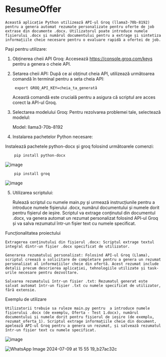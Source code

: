 # ResumeOffer

    Această aplicație Python utilizează API-ul Groq (llama3-70b-8192) pentru a genera automat rezumate personalizate pentru oferte de job extrase din documente .docx. Utilizatorul poate introduce numele fișierului .docx și numărul documentului pentru a extrage și sintetiza informațiile cheie necesare pentru o evaluare rapidă a ofertei de job.

Pași pentru utilizare:
1. Obținerea cheii API Groq:
   Accesează https://console.groq.com/keys pentru a genera o cheie API.
2. Setarea cheii API:
   După ce ai obținut cheia API, utilizează următoarea comandă în terminal pentru a seta cheia API:

        export GROQ_API_KEY=cheia_ta_generată

    Această comandă este crucială pentru a asigura că scriptul are acces corect la API-ul Groq.
   
3. Selectarea modelului Groq:
    Pentru rezolvarea problemei tale, selectează modelul:
   
    Model: llama3-70b-8192
   
4. Instalarea pachetelor Python necesare:
   
Instalează pachetele python-docx și groq folosind următoarele comenzi:

        pip install python-docx
  ![image](https://github.com/Cosmin0105/ResumeOffer/assets/120392090/8b978f92-7ef8-4a20-9f23-60ce9e16fc86)
  
        pip install groq
  ![image](https://github.com/Cosmin0105/ResumeOffer/assets/120392090/f3d75d25-7346-467e-9255-ed5b5b8d17ce)
      

5. Utilizarea scriptului:

    Rulează scriptul cu numele main.py și urmează instrucțiunile pentru a introduce numele fișierului .docx, numărul documentului și numele dorit pentru fișierul de ieșire.
    Scriptul va extrage conținutul din documentul .docx, va genera automat un rezumat personalizat folosind API-ul Groq și va salva rezumatul într-un fișier text cu numele specificat.

Funcționalitatea proiectului

    Extragerea conținutului din fișierul .docx: Scriptul extrage textul integral dintr-un fișier .docx specificat de utilizator.

    Generarea rezumatului personalizat: Folosind API-ul Groq (Llama), scriptul creează o solicitare de completare pentru a genera un rezumat personalizat al informațiilor cheie din ofertă. Acest rezumat include detalii precum descrierea aplicației, tehnologiile utilizate și task-urile necesare pentru dezvoltare.

    Salvarea rezumatului într-un fișier .txt: Rezumatul generat este salvat automat într-un fișier .txt cu numele specificat de utilizator, fără extensie.


Exemplu de utilizare

    Utilizatorii trebuie sa ruleze main.py pentru  a introduce numele fișierului .docx (de exemplu, Oferta - Test 1.docx), numărul documentului și numele dorit pentru fișierul de ieșire (de exemplu, rezumat_oferta_1). Scriptul extrage informațiile cheie din document, apelează API-ul Groq pentru a genera un rezumat, și salvează rezumatul într-un fișier text cu numele specificat.
    
![image](https://github.com/Cosmin0105/ResumeOffer/assets/120392090/9815dd30-737a-42d3-8fac-79c450f76ef9)



![WhatsApp Image 2024-07-09 at 15 55 19_b27ac32c](https://github.com/Cosmin0105/ResumeOffer/assets/120392090/e219a57c-c908-49aa-b390-39fd38fe6e3a)



